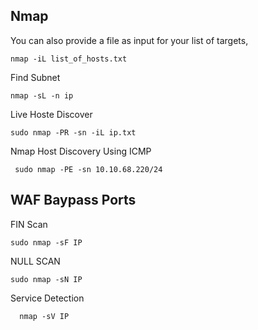 ## Nmap
You can also provide a file as input for your list of targets,
  
    nmap -iL list_of_hosts.txt

Find Subnet

    nmap -sL -n ip
    
 Live Hoste Discover
 
    sudo nmap -PR -sn -iL ip.txt

 Nmap Host Discovery Using ICMP 
 
     sudo nmap -PE -sn 10.10.68.220/24


  ## WAF Baypass Ports
  
   FIN Scan
   
    sudo nmap -sF IP
        
        
   NULL SCAN 
    
    sudo nmap -sN IP
         
   Service Detection 
      
      nmap -sV IP   
        
        
        
        
        
